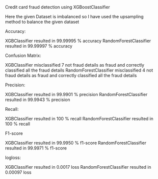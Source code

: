 Credit card fraud detection using XGBoostClassifier

Here the given Dataset is imbalanced so I have used the upsampling method to balance the given dataset 

Accuracy: 

XGBClassifier resulted in 99.99995 % accuracy 
RandomForestClassifier resulted in 99.99997 % accuracy

Confusion Matrix:

XGBClassifier misclassified 7 not fraud details as fraud and correctly classified all the fraud details
RandomForestClassifier misclassified 4 not fraud details as fraud and correctly classified all the fraud details

Precision:

XGBClassifier resulted in 99.9901 % precision 
RandomForestClassifier resulted in 99.9943 % precision

Recall:

XGBClassifier resulted in 100 % recall 
RandomForestClassifier resulted in 100 % recall

F1-score

XGBClassifier resulted in 99.9950 % f1-score 
RandomForestClassifier resulted in 99.9971 % f1-score

logloss:

XGBClassifier resulted in 0.0017  loss 
RandomForestClassifier resulted in 0.00097 loss
